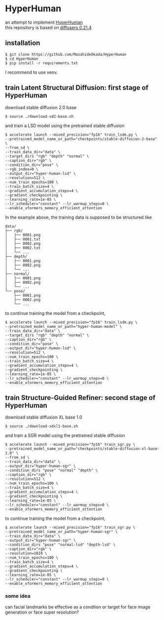 # HyperHuman
an attempt to implement [HyperHuman](https://arxiv.org/abs/2310.08579) \
this repository is based on [diffusers 0.21.4](https://github.com/huggingface/diffusers/tree/v0.21.4)
## installation
```
$ git clone https://github.com/MasahideOkada/HyperHuman
$ cd HyperHuman
$ pip install -r requirements.txt
```
I recommend to use venv. 

## train Latent Structural Diffusion: first stage of HyperHuman
download stable diffusion 2.0 base
```
$ source ./download-sd2-base.sh
```
and train a LSD model using the pretrained stable diffusion
```
$ accelerate launch --mixed_precision="fp16" train_lsdm.py \
--pretrained_model_name_or_path="checkpoints/stable-diffusion-2-base" \
--from_sd \
--train_data_dir="data" \
--target_dirs "rgb" "depth" "normal" \
--caption_dir="rgb" \
--condition_dir="pose" \
--rgb_index=0 \
--output_dir="hyper-human-lsd" \
--resolution=512 \
--num_train_epochs=100 \
--train_batch_size=4 \
--gradient_accumulation_steps=4 \
--gradient_checkpointing \
--learning_rate=1e-05 \
--lr_scheduler="constant" --lr_warmup_steps=0 \
--enable_xformers_memory_efficient_attention
```
In the example above, the training data is supposed to be structured like
```
data/
├── rgb/
│   ├── 0001.png
│   ├── 0001.txt
│   ├── 0002.png
│   ├── 0002.txt
│   └── ...
├── depth/
│   ├── 0001.png
│   ├── 0002.png
│   └── ...
├── normal/
│   ├── 0001.png
│   ├── 0002.png
│   └── ...
└── pose/
    ├── 0001.png
    ├── 0002.png
    └── ...
```

to continue training the model from a checkpoint,
```
$ accelerate launch --mixed_precision="fp16" train_lsdm.py \
--pretrained_model_name_or_path="hyper-human-model" \
--train_data_dir="data" \
--target_dirs "rgb" "depth" "normal" \
--caption_dir="rgb" \
--condition_dir="pose" \
--output_dir="hyper-human-lsd" \
--resolution=512 \
--num_train_epochs=100 \
--train_batch_size=4 \
--gradient_accumulation_steps=4 \
--gradient_checkpointing \
--learning_rate=1e-05 \
--lr_scheduler="constant" --lr_warmup_steps=0 \
--enable_xformers_memory_efficient_attention
```

## train Structure-Guided Refiner: second stage of HyperHuman
download stable diffusion XL base 1.0
```
$ source ./download-sdxl1-base.sh
```
and train a SGR model using the pretrained stable diffusion
```
$ accelerate launch --mixed_precision="fp16" train_sgr.py \
--pretrained_model_name_or_path="checkpoints/stable-diffusion-xl-base-1.0" \
--from_sd \
--train_data_dir="data" \
--output_dir="hyper-human-sgr" \
--condition_dirs "pose" "normal" "depth" \
--caption_dir="rgb" \
--resolution=512 \
--num_train_epochs=100 \
--train_batch_size=4 \
--gradient_accumulation_steps=4 \
--gradient_checkpointing \
--learning_rate=1e-05 \
--lr_scheduler="constant" --lr_warmup_steps=0 \
--enable_xformers_memory_efficient_attention
```
to continue training the model from a checkpoint,
```
$ accelerate launch --mixed_precision="fp16" train_sgr.py \
--pretrained_model_name_or_path="hyper-human-sgr" \
--train_data_dir="data" \
--output_dir="hyper-human-sgr" \
--condition_dirs "pose" "normal-lsd" "depth-lsd" \
--caption_dir="rgb" \
--resolution=1024 \
--num_train_epochs=100 \
--train_batch_size=4 \
--gradient_accumulation_steps=4 \
--gradient_checkpointing \
--learning_rate=1e-05 \
--lr_scheduler="constant" --lr_warmup_steps=0 \
--enable_xformers_memory_efficient_attention
```

### some idea
can facial landmarks be effective as a condtion or target for face image generation or face super resolution?
